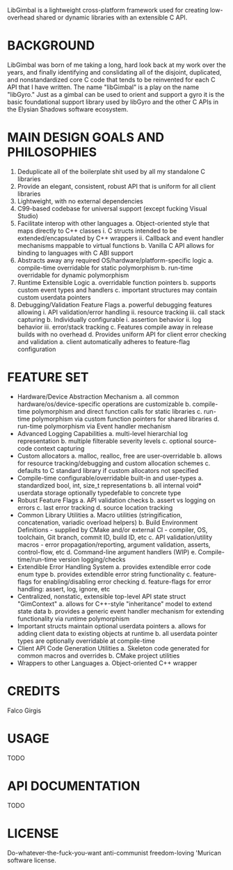 LibGimbal is a lightweight cross-platform framework used for creating low-overhead shared or dynamic libraries with an extensible C API.

BACKGROUND
==========
LibGimbal was born of me taking a long, hard look back at my work over the years, and finally identifying and conslidating all of the disjoint, duplicated, and nonstandardized core C code that tends to be reinvented for each C API that I have written. The name "libGimbal" is a play on the name "libGyro." Just as a gimbal can be used to orient and support a gyro it is the basic foundational support library used by libGyro and the other C APIs in the Elysian Shadows software ecosystem.

MAIN DESIGN GOALS AND PHILOSOPHIES
==================================
1) Deduplicate all of the boilerplate shit used by all my standalone C libraries
2) Provide an elegant, consistent, robust API that is uniform for all client libraries
3) Lightweight, with no external dependencies
4) C99-based codebase for universal support (except fucking Visual Studio)
5) Facilitate interop with other languages
	a. Object-oriented style that maps directly to C++ classes
		i. C structs intended to be extended/encapsulated by C++ wrappers
		ii. Callback and event handler mechanisms mappable to virtual functions
	b. Vanilla C API allows for binding to languages with C ABI support
6) Abstracts away any required OS/hardware/platform-specific logic 
	a. compile-time overridable for static polymorphism
	b. run-time overridable for dynamic polymorphism
7) Runtime Extensible Logic 
	a. overridable function pointers
	b. supports custom event types and handlers
	c. important structures may contain custom userdata pointers
8) Debugging/Validation Feature Flags
	a. powerful debugging features allowing 
		i. API validation/error handling
		ii. resource tracking
		iii. call stack capturing
	b. Individually configurable
		i. assertion behavior
		ii. log behavior
		iii. error/stack tracking
	c. Features compile away in release builds with no overhead
	d. Provides uniform API for client error checking and validation
		a. client automatically adheres to feature-flag configuration

FEATURE SET
===========
- Hardware/Device Abstraction Mechanism
	a. all common hardware/os/device-specific operations are customizable
	b. compile-time polymorphism and direct function calls for static libraries
	c. run-time polymorphism via custom function pointers for shared libraries
	d. run-time polymorphism via Event handler mechanism
- Advanced Logging Capabilities
	a. multi-level hierarchial log representation
	b. multiple filterable severity levels
	c. optional source-code context capturing 
- Custom allocators
	a. malloc, realloc, free are user-overridable
	b. allows for resource tracking/debugging and custom allocation schemes
	c. defaults to C standard library if custom allocators not specified
- Compile-time configurable/overridable built-in and user-types 
	a. standardized bool, int, size_t representations
	b. all internal void* userdata storage optionally typedefable to concrete type
- Robust Feature Flags 
	a. API validation checks
	b. assert vs logging on errors
	c. last error tracking
	d. source location tracking
- Common Library Utilities
	a. Macro utilities (stringification, concatenation, variadic overload helpers)
	b. Build Environment Definitions
		- supplied by CMake and/or external CI
		- compiler, OS, toolchain, Git branch, commit ID, build ID, etc
	c. API validation/utility macros 
		- error propagation/reporting, argument validation, asserts, control-flow, etc
	d. Command-line argument handlers (WIP)
	e. Compile-time/run-time version logging/checks
- Extendible Error Handling System
	a. provides extendible error code enum type
	b. provides extendible error string functionality
	c. feature-flags for enabling/disabling error checking
	d. feature-flags for error handling: assert, log, ignore, etc
- Centralized, nonstatic, extensible top-level API state struct "GimContext"
	a. allows for C++-style "inheritance" model to extend state data
	b. provides a generic event handler mechanism for extending functionality via runtime polymorphism
- Important structs maintain optional userdata pointers
	a. allows for adding client data to existing objects at runtime
	b. all userdata pointer types are optionally overridable at compile-time
- Client API Code Generation Utilities
	a. Skeleton code generated for common macros and overrides
	b. CMake project utilities
- Wrappers to other Languages
	a. Object-oriented C++ wrapper

CREDITS
=======
Falco Girgis

USAGE
=====
TODO

API DOCUMENTATION
=================
TODO

LICENSE
=======
Do-whatever-the-fuck-you-want anti-communist freedom-loving 'Murican software license.